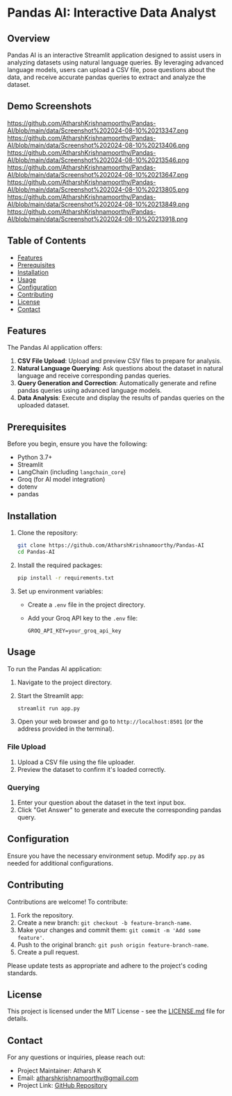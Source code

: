 # Pandas AI: Interactive Data Analyst

## Overview

Pandas AI is an interactive Streamlit application designed to assist users in analyzing datasets using natural language queries. By leveraging advanced language models, users can upload a CSV file, pose questions about the data, and receive accurate pandas queries to extract and analyze the dataset.

## Demo Screenshots

https://github.com/AtharshKrishnamoorthy/Pandas-AI/blob/main/data/Screenshot%202024-08-10%20213347.png
https://github.com/AtharshKrishnamoorthy/Pandas-AI/blob/main/data/Screenshot%202024-08-10%20213406.png
https://github.com/AtharshKrishnamoorthy/Pandas-AI/blob/main/data/Screenshot%202024-08-10%20213546.png
https://github.com/AtharshKrishnamoorthy/Pandas-AI/blob/main/data/Screenshot%202024-08-10%20213647.png
https://github.com/AtharshKrishnamoorthy/Pandas-AI/blob/main/data/Screenshot%202024-08-10%20213805.png
https://github.com/AtharshKrishnamoorthy/Pandas-AI/blob/main/data/Screenshot%202024-08-10%20213849.png
https://github.com/AtharshKrishnamoorthy/Pandas-AI/blob/main/data/Screenshot%202024-08-10%20213918.png

## Table of Contents

- [Features](#features)
- [Prerequisites](#prerequisites)
- [Installation](#installation)
- [Usage](#usage)
- [Configuration](#configuration)
- [Contributing](#contributing)
- [License](#license)
- [Contact](#contact)

## Features

The Pandas AI application offers:

1. **CSV File Upload**: Upload and preview CSV files to prepare for analysis.
2. **Natural Language Querying**: Ask questions about the dataset in natural language and receive corresponding pandas queries.
3. **Query Generation and Correction**: Automatically generate and refine pandas queries using advanced language models.
4. **Data Analysis**: Execute and display the results of pandas queries on the uploaded dataset.

## Prerequisites

Before you begin, ensure you have the following:

- Python 3.7+
- Streamlit
- LangChain (including `langchain_core`)
- Groq (for AI model integration)
- dotenv
- pandas

## Installation

1. Clone the repository:

    ```bash
    git clone https://github.com/AtharshKrishnamoorthy/Pandas-AI
    cd Pandas-AI
    ```

2. Install the required packages:

    ```bash
    pip install -r requirements.txt
    ```

3. Set up environment variables:
   - Create a `.env` file in the project directory.
   - Add your Groq API key to the `.env` file:

     ```
     GROQ_API_KEY=your_groq_api_key
     ```

## Usage

To run the Pandas AI application:

1. Navigate to the project directory.
2. Start the Streamlit app:

    ```bash
    streamlit run app.py
    ```

3. Open your web browser and go to `http://localhost:8501` (or the address provided in the terminal).

### File Upload

1. Upload a CSV file using the file uploader.
2. Preview the dataset to confirm it's loaded correctly.

### Querying

1. Enter your question about the dataset in the text input box.
2. Click "Get Answer" to generate and execute the corresponding pandas query.

## Configuration

Ensure you have the necessary environment setup. Modify `app.py` as needed for additional configurations.

## Contributing

Contributions are welcome! To contribute:

1. Fork the repository.
2. Create a new branch: `git checkout -b feature-branch-name`.
3. Make your changes and commit them: `git commit -m 'Add some feature'`.
4. Push to the original branch: `git push origin feature-branch-name`.
5. Create a pull request.

Please update tests as appropriate and adhere to the project's coding standards.

## License

This project is licensed under the MIT License - see the [LICENSE.md](LICENSE.md) file for details.

## Contact

For any questions or inquiries, please reach out:

- Project Maintainer: Atharsh K
- Email: atharshkrishnamoorthy@gmail.com
- Project Link: [GitHub Repository](https://github.com/AtharshKrishnamoorthy/Pandas-AI)
